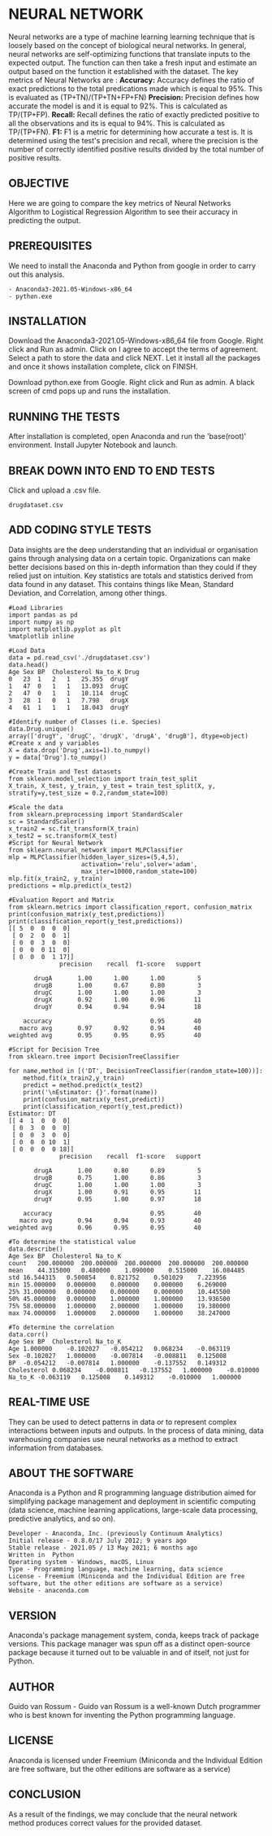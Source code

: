 # NEURAL NETWORK

Neural networks are a type of machine learning learning technique that is loosely based on the concept of biological neural networks. In general, neural networks are self-optimizing functions that translate inputs to the expected output. The function can then take a fresh input and estimate an output based on the function it established with the dataset. The key metrics of Neural Networks are :
**Accuracy:** Accuracy defines the ratio of exact predictions to the total predications made which is equal to 95%. This is evaluated as (TP+TN)/(TP+TN+FP+FN)
**Precision:** Precision defines how accurate the model is and it is equal to 92%. This is calculated as TP/(TP+FP).
**Recall:** Recall defines the ratio of exactly predicted positive to all the observations and its is equal to 94%. This is calculated as TP/(TP+FN).
**F1:** F1 is a metric for determining how accurate a test is. It is determined using the test's precision and recall, where the precision is the number of correctly identified positive results divided by the total number of positive results.

## OBJECTIVE

Here we are going to compare the key metrics of Neural Networks Algorithm to Logistical Regression Algorithm to see their accuracy in predicting the output.

## PREREQUISITES

We need to install the Anaconda and Python from google in order to carry out this analysis.
```
- Anaconda3-2021.05-Windows-x86_64
- python.exe
```

## INSTALLATION

Download the Anaconda3-2021.05-Windows-x86_64 file from Google.
Right click and Run as admin.
Click on I agree to accept the terms of agreement.
Select a path to store the data and click NEXT.
Let it install all the packages and once it shows installation complete, click on FINISH.

Download python.exe from Google.
Right click and Run as admin.
A black screen of cmd pops up and runs the installation.

## RUNNING THE TESTS

After installation is completed, open Anaconda and run the 'base(root)' environment.
Install Jupyter Notebook and launch.

## BREAK DOWN INTO END TO END TESTS

Click and upload a .csv file.

```
drugdataset.csv
```

## ADD CODING STYLE TESTS

Data insights are the deep understanding that an individual or organisation gains through analysing data on a certain topic. Organizations can make better decisions based on this in-depth information than they could if they relied just on intuition.
Key statistics are totals and statistics derived from data found in any dataset. This contains things like Mean, Standard Deviation, and Correlation, among other things.
```
#Load Libraries
import pandas as pd
import numpy as np
import matplotlib.pyplot as plt
%matplotlib inline

#Load Data
data = pd.read_csv('./drugdataset.csv')
data.head()
Age	Sex	BP	Cholesterol	Na_to_K	Drug
0	23	1	2	1	25.355	drugY
1	47	0	1	1	13.093	drugC
2	47	0	1	1	10.114	drugC
3	28	1	0	1	7.798	drugX
4	61	1	1	1	18.043	drugY

#Identify number of Classes (i.e. Species)
data.Drug.unique()
array(['drugY', 'drugC', 'drugX', 'drugA', 'drugB'], dtype=object)
#Create x and y variables
X = data.drop('Drug',axis=1).to_numpy()
y = data['Drug'].to_numpy()

#Create Train and Test datasets
from sklearn.model_selection import train_test_split  
X_train, X_test, y_train, y_test = train_test_split(X, y, stratify=y,test_size = 0.2,random_state=100)

#Scale the data
from sklearn.preprocessing import StandardScaler  
sc = StandardScaler()  
x_train2 = sc.fit_transform(X_train)
x_test2 = sc.transform(X_test)
#Script for Neural Network
from sklearn.neural_network import MLPClassifier  
mlp = MLPClassifier(hidden_layer_sizes=(5,4,5),
                    activation='relu',solver='adam',
                    max_iter=10000,random_state=100)  
mlp.fit(x_train2, y_train) 
predictions = mlp.predict(x_test2) 

#Evaluation Report and Matrix
from sklearn.metrics import classification_report, confusion_matrix  
print(confusion_matrix(y_test,predictions))  
print(classification_report(y_test,predictions)) 
[[ 5  0  0  0  0]
 [ 0  2  0  0  1]
 [ 0  0  3  0  0]
 [ 0  0  0 11  0]
 [ 0  0  0  1 17]]
              precision    recall  f1-score   support

       drugA       1.00      1.00      1.00         5
       drugB       1.00      0.67      0.80         3
       drugC       1.00      1.00      1.00         3
       drugX       0.92      1.00      0.96        11
       drugY       0.94      0.94      0.94        18

    accuracy                           0.95        40
   macro avg       0.97      0.92      0.94        40
weighted avg       0.95      0.95      0.95        40

#Script for Decision Tree
from sklearn.tree import DecisionTreeClassifier  

for name,method in [('DT', DecisionTreeClassifier(random_state=100))]: 
    method.fit(x_train2,y_train)
    predict = method.predict(x_test2)
    print('\nEstimator: {}'.format(name)) 
    print(confusion_matrix(y_test,predict))  
    print(classification_report(y_test,predict))    
Estimator: DT
[[ 4  1  0  0  0]
 [ 0  3  0  0  0]
 [ 0  0  3  0  0]
 [ 0  0  0 10  1]
 [ 0  0  0  0 18]]
              precision    recall  f1-score   support

       drugA       1.00      0.80      0.89         5
       drugB       0.75      1.00      0.86         3
       drugC       1.00      1.00      1.00         3
       drugX       1.00      0.91      0.95        11
       drugY       0.95      1.00      0.97        18

    accuracy                           0.95        40
   macro avg       0.94      0.94      0.93        40
weighted avg       0.96      0.95      0.95        40

#To determine the statistical value
data.describe()
Age	Sex	BP	Cholesterol	Na_to_K
count	200.000000	200.000000	200.000000	200.000000	200.000000
mean	44.315000	0.480000	1.090000	0.515000	16.084485
std	16.544315	0.500854	0.821752	0.501029	7.223956
min	15.000000	0.000000	0.000000	0.000000	6.269000
25%	31.000000	0.000000	0.000000	0.000000	10.445500
50%	45.000000	0.000000	1.000000	1.000000	13.936500
75%	58.000000	1.000000	2.000000	1.000000	19.380000
max	74.000000	1.000000	2.000000	1.000000	38.247000

#To determine the correlation
data.corr()
Age	Sex	BP	Cholesterol	Na_to_K
Age	1.000000	-0.102027	-0.054212	0.068234	-0.063119
Sex	-0.102027	1.000000	-0.007814	-0.008811	0.125008
BP	-0.054212	-0.007814	1.000000	-0.137552	0.149312
Cholesterol	0.068234	-0.008811	-0.137552	1.000000	-0.010000
Na_to_K	-0.063119	0.125008	0.149312	-0.010000	1.000000

```

## REAL-TIME USE

They can be used to detect patterns in data or to represent complex interactions between inputs and outputs. In the process of data mining, data warehousing companies use neural networks as a method to extract information from databases.

## ABOUT THE SOFTWARE

Anaconda is a Python and R programming language distribution aimed for simplifying package management and deployment in scientific computing (data science, machine learning applications, large-scale data processing, predictive analytics, and so on).
```
Developer - Anaconda, Inc. (previously Continuum Analytics)
Initial release	- 0.8.0/17 July 2012; 9 years ago
Stable release - 2021.05 / 13 May 2021; 6 months ago
Written in	Python
Operating system - Windows, macOS, Linux
Type - Programming language, machine learning, data science
License - Freemium (Miniconda and the Individual Edition are free software, but the other editions are software as a service)
Website - anaconda.com
```
## VERSION

Anaconda's package management system, conda, keeps track of package versions. This package manager was spun off as a distinct open-source package because it turned out to be valuable in and of itself, not just for Python.

## AUTHOR

Guido van Rossum - Guido van Rossum is a well-known Dutch programmer who is best known for inventing the Python programming language.

## LICENSE

Anaconda is licensed under Freemium (Miniconda and the Individual Edition are free software, but the other editions are software as a service)

## CONCLUSION

As a result of the findings, we may conclude that the neural network method produces correct values for the provided dataset.
